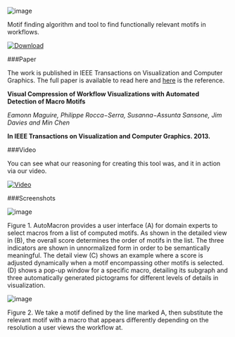 ![image](http://antarcticdesign.files.wordpress.com/2013/10/logo.png?w=295)


Motif finding algorithm and tool to find functionally relevant motifs in workflows.


[![Download](https://antarcticdesign.files.wordpress.com/2013/10/download.png?w=277)](https://github.com/ISA-tools/Automacron/releases/tag/1.0)

###Paper

The work is published in IEEE Transactions on Visualization and Computer Graphics. The full paper is available to read here and [here](http://www.oerc.ox.ac.uk/personal-pages/emaguire/AutoMacron.pdf) is the reference.


**Visual Compression of Workflow Visualizations with Automated Detection of Macro Motifs**

*Eamonn Maguire‚ Philippe Rocca−Serra‚ Susanna−Assunta Sansone‚ Jim Davies and Min Chen* 

**In IEEE Transactions on Visualization and Computer Graphics. 2013.**


###Video

You can see what our reasoning for creating this tool was, and it in action via our video.

[![Video](http://antarcticdesign.files.wordpress.com/2013/10/video.png?w=472)](https://vimeo.com/71495896)

###Screenshots

![image](https://antarcticdesign.files.wordpress.com/2013/10/ui.png?w=895)

Figure 1. AutoMacron provides a user interface (A) for domain experts to select macros from a list of computed motifs. As shown in the detailed view in (B), the overall score determines the order of motifs in the list. The three indicators are shown in unnormalized form in order to be semantically meaningful. The detail view (C) shows an example where a score is adjusted dynamically when a motif encompassing other motifs is selected. (D) shows a pop-up window for a specific macro, detailing its subgraph and three automatically generated pictograms for different levels of details in visualization.


![image](http://antarcticdesign.files.wordpress.com/2013/10/compression.png?w=895)

Figure 2. We take a motif defined by the line marked A, then substitute the relevant motif with a macro that appears differently depending on the resolution a user views the workflow at.
